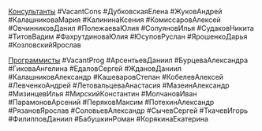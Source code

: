 <u>Консультанты</u>
#VacantCons
#ДубковскаяЕлена
#ЖуковАндрей
#КалашниковаМария
#КалининаКсения
#КомиссаровАлексей
#ОвчинниковДанил
#ПолежаеваЮлия
#СолуяновИлья
#СудаковНикита
#ТитовВадим
#ФахрутдиноваЮлия
#ЮсуповРуслан
#ЯрошенкоДарья
#КозловскийЯрослав



<u>Программисты</u>
#VacantProg
#АрсентьевДаниил
#БурцеваАлександра
#ГиковаАнгелина
#ЕдаловСергей
#ЖдановДаниил
#КалашниковАлександр
#КашеваровСтепан
#КобелевАлексей
#ЛевченкоАндрей
#ЛетовальцеваАнастасия
#МазеинАлександр
#МизинцевИлья
#МирскийКонстантин
#МолчановИван
#ПарамоновАрсений
#ПеряковМаксим
#ПотехинАлександр
#РязановЯрослав
#СоловьевАлександр 
#СычевСергей
#ТкачевИгорь
#ФилипповДаниил
#БабушкинРоман
#КорякинаЕкатерина
